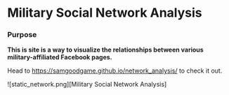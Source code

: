 # Military Social Network Analysis

### Purpose

**This is site is a way to visualize the relationships between various military-affiliated Facebook pages.**

Head to https://samgoodgame.github.io/network_analysis/ to check it out.

![static_network.png][Military Social Network Analysis]
